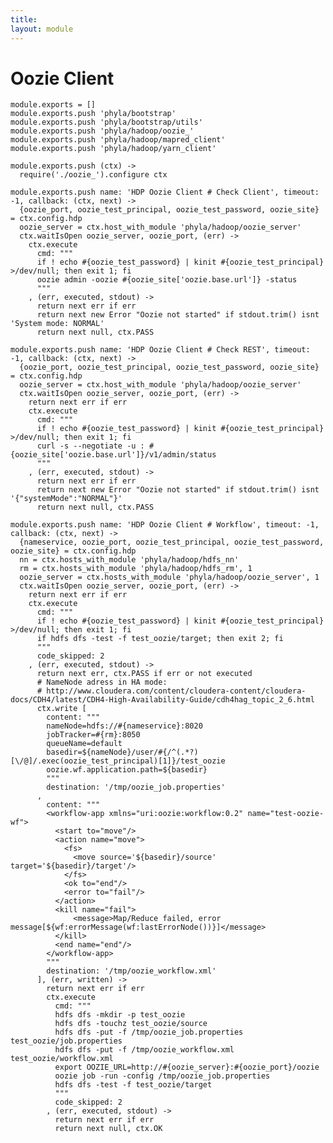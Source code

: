```yaml
---
title: 
layout: module
---
```


# Oozie Client

    module.exports = []
    module.exports.push 'phyla/bootstrap'
    module.exports.push 'phyla/bootstrap/utils'
    module.exports.push 'phyla/hadoop/oozie_'
    module.exports.push 'phyla/hadoop/mapred_client'
    module.exports.push 'phyla/hadoop/yarn_client'

    module.exports.push (ctx) ->
      require('./oozie_').configure ctx

    module.exports.push name: 'HDP Oozie Client # Check Client', timeout: -1, callback: (ctx, next) ->
      {oozie_port, oozie_test_principal, oozie_test_password, oozie_site} = ctx.config.hdp
      oozie_server = ctx.host_with_module 'phyla/hadoop/oozie_server'
      ctx.waitIsOpen oozie_server, oozie_port, (err) ->
        ctx.execute
          cmd: """
          if ! echo #{oozie_test_password} | kinit #{oozie_test_principal} >/dev/null; then exit 1; fi
          oozie admin -oozie #{oozie_site['oozie.base.url']} -status
          """
        , (err, executed, stdout) ->
          return next err if err
          return next new Error "Oozie not started" if stdout.trim() isnt 'System mode: NORMAL'
          return next null, ctx.PASS

    module.exports.push name: 'HDP Oozie Client # Check REST', timeout: -1, callback: (ctx, next) ->
      {oozie_port, oozie_test_principal, oozie_test_password, oozie_site} = ctx.config.hdp
      oozie_server = ctx.host_with_module 'phyla/hadoop/oozie_server'
      ctx.waitIsOpen oozie_server, oozie_port, (err) ->
        return next err if err
        ctx.execute
          cmd: """
          if ! echo #{oozie_test_password} | kinit #{oozie_test_principal} >/dev/null; then exit 1; fi
          curl -s --negotiate -u : #{oozie_site['oozie.base.url']}/v1/admin/status
          """
        , (err, executed, stdout) ->
          return next err if err
          return next new Error "Oozie not started" if stdout.trim() isnt '{"systemMode":"NORMAL"}'
          return next null, ctx.PASS

    module.exports.push name: 'HDP Oozie Client # Workflow', timeout: -1, callback: (ctx, next) ->
      {nameservice, oozie_port, oozie_test_principal, oozie_test_password, oozie_site} = ctx.config.hdp
      nn = ctx.hosts_with_module 'phyla/hadoop/hdfs_nn'
      rm = ctx.hosts_with_module 'phyla/hadoop/hdfs_rm', 1
      oozie_server = ctx.hosts_with_module 'phyla/hadoop/oozie_server', 1
      ctx.waitIsOpen oozie_server, oozie_port, (err) ->
        return next err if err
        ctx.execute
          cmd: """
          if ! echo #{oozie_test_password} | kinit #{oozie_test_principal} >/dev/null; then exit 1; fi
          if hdfs dfs -test -f test_oozie/target; then exit 2; fi
          """
          code_skipped: 2
        , (err, executed, stdout) ->
          return next err, ctx.PASS if err or not executed
          # NameNode adress in HA mode:
          # http://www.cloudera.com/content/cloudera-content/cloudera-docs/CDH4/latest/CDH4-High-Availability-Guide/cdh4hag_topic_2_6.html
          ctx.write [
            content: """
            nameNode=hdfs://#{nameservice}:8020
            jobTracker=#{rm}:8050
            queueName=default
            basedir=${nameNode}/user/#{/^(.*?)[\/@]/.exec(oozie_test_principal)[1]}/test_oozie
            oozie.wf.application.path=${basedir}
            """
            destination: '/tmp/oozie_job.properties'
          ,
            content: """
            <workflow-app xmlns="uri:oozie:workflow:0.2" name="test-oozie-wf">
              <start to="move"/>
              <action name="move">
                <fs>
                  <move source='${basedir}/source' target='${basedir}/target'/>
                </fs>
                <ok to="end"/>
                <error to="fail"/>
              </action>
              <kill name="fail">
                  <message>Map/Reduce failed, error message[${wf:errorMessage(wf:lastErrorNode())}]</message>
              </kill>
              <end name="end"/>
            </workflow-app>
            """
            destination: '/tmp/oozie_workflow.xml'
          ], (err, written) ->
            return next err if err
            ctx.execute
              cmd: """
              hdfs dfs -mkdir -p test_oozie
              hdfs dfs -touchz test_oozie/source
              hdfs dfs -put -f /tmp/oozie_job.properties test_oozie/job.properties
              hdfs dfs -put -f /tmp/oozie_workflow.xml test_oozie/workflow.xml
              export OOZIE_URL=http://#{oozie_server}:#{oozie_port}/oozie
              oozie job -run -config /tmp/oozie_job.properties
              hdfs dfs -test -f test_oozie/target
              """
              code_skipped: 2
            , (err, executed, stdout) ->
              return next err if err
              return next null, ctx.OK



















